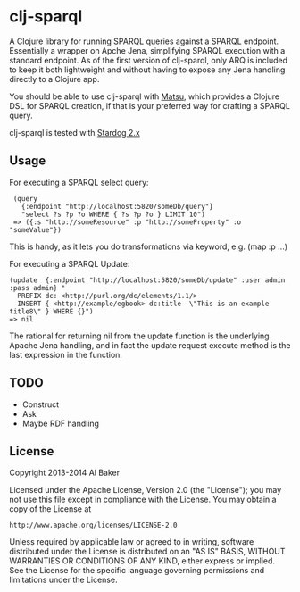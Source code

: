 # clj-sparql

A Clojure library for running SPARQL queries against a SPARQL endpoint.  Essentially a wrapper on Apche Jena, simplifying SPARQL execution with a standard endpoint.
As of the first version of clj-sparql, only ARQ is included to keep it both lightweight and without having to expose any Jena handling directly to a Clojure app.

You should be able to use clj-sparql with [Matsu](https://github.com/boutros/matsu), which provides a Clojure DSL for SPARQL creation, if that is your preferred way for crafting a SPARQL query.

clj-sparql is tested with [Stardog 2.x](http://www.stardog.com)


## Usage

For executing a SPARQL select query:

     (query
       {:endpoint "http://localhost:5820/someDb/query"}
       "select ?s ?p ?o WHERE { ?s ?p ?o } LIMIT 10")
     => ({:s "http://someResource" :p "http://someProperty" :o "someValue"})

This is handy, as it lets you do transformations via keyword, e.g. (map :p ...)

For executing a SPARQL Update:

    (update  {:endpoint "http://localhost:5820/someDb/update" :user admin :pass admin} "
      PREFIX dc: <http://purl.org/dc/elements/1.1/>
      INSERT { <http://example/egbook> dc:title  \"This is an example title8\" } WHERE {}")
    => nil

The rational for returning nil from the update function is the underlying Apache Jena handling, and in fact the update request execute method is the last expression in the function.


## TODO

* Construct
* Ask
* Maybe RDF handling

## License

Copyright 2013-2014 Al Baker

Licensed under the Apache License, Version 2.0 (the "License");
you may not use this file except in compliance with the License.
You may obtain a copy of the License at

    http://www.apache.org/licenses/LICENSE-2.0

Unless required by applicable law or agreed to in writing, software
distributed under the License is distributed on an "AS IS" BASIS,
WITHOUT WARRANTIES OR CONDITIONS OF ANY KIND, either express or implied.
See the License for the specific language governing permissions and
limitations under the License.
